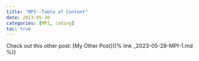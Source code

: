 ```yaml
---
title: "MPI--Table of Content"
date: 2023-05-30
categories: [MPI, coding]
toc: true
---
```


Check out this other post: [My Other Post]({% link _2023-05-28-MPI-1.md %})
